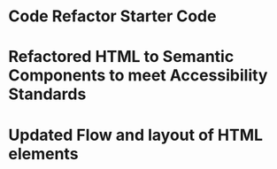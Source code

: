 # Code Refactor Starter Code
# Refactored HTML to Semantic Components to meet Accessibility Standards
# Updated Flow and layout of HTML elements


